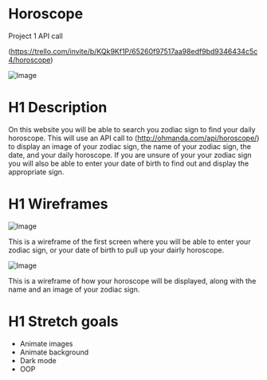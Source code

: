 # Horoscope
Project 1 API call

(https://trello.com/invite/b/KQk9Kf1P/65260f97517aa98edf9bd9346434c5c4/horoscope)

![Image](https://thehowler.org/wp-content/uploads/2019/11/horoscope-graphic-900x607.png)

# H1 Description

On this website you will be able to search you zodiac sign to find your daily horoscope. This will use an API call to (http://ohmanda.com/api/horoscope/) to display an image of your zodiac sign, the name of your zodiac sign, the date, and your daily horoscope. If you are unsure of your your zodiac sign you will also be able to enter your date of birth to find out and display the appropriate sign. 


# H1 Wireframes

![Image](https://tinypic.host/images/2022/10/14/Screen-Shot-2022-10-13-at-6.44.24-PM.png)

This is a wireframe of the first screen where you will be able to enter your zodiac sign, or your date of birth to pull up your dairly horoscope. 

![Image](https://tinypic.host/images/2022/10/14/Screen-Shot-2022-10-13-at-6.38.49-PM.png)

This is a wireframe of how your horoscope will be displayed, along with the name and an image of your zodiac sign.

# H1 Stretch goals

- Animate images
- Animate background
- Dark mode 
- OOP
